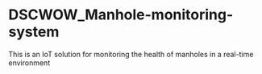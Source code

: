 # DSCWOW_Manhole-monitoring-system
This is an IoT solution for monitoring the health of manholes in a real-time environment
